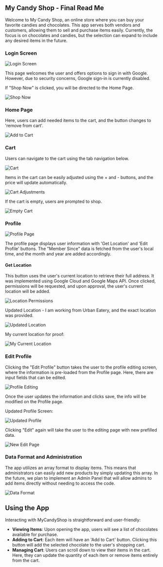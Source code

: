 ## My Candy Shop - Final Read Me

Welcome to My Candy Shop, an online store where you can buy your favorite candies and chocolates. This app serves both vendors and customers, allowing them to sell and purchase items easily. Currently, the focus is on chocolates and candies, but the selection can expand to include any desired items in the future.

### Login Screen

![Login Screen](./readmeimages/WhatsApp%20Image%202024-06-13%20at%206.33.30%20PM.jpeg)

This page welcomes the user and offers options to sign in with Google. However, due to security concerns, Google sign-in is currently disabled.

If "Shop Now" is clicked, you will be directed to the Home Page.

![Shop Now](./readmeimages/WhatsApp%20Image%202024-06-13%20at%206.33.54%20PM.jpeg)

### Home Page

Here, users can add needed items to the cart, and the button changes to 'remove from cart'.

![Add to Cart](./readmeimages/removefromcart.png)

### Cart

Users can navigate to the cart using the tab navigation below.

![Cart](./readmeimages/itemsincart.png)

Items in the cart can be easily adjusted using the + and - buttons, and the price will update automatically.

![Cart Adjustments](./readmeimages/itemsIncrement.png)

If the cart is empty, users are prompted to shop.

![Empty Cart](./readmeimages/emptycart.png)

### Profile

![Profile Page](./readmeimages/Profile%20page.png)

The profile page displays user information with 'Get Location' and 'Edit Profile' buttons. The "Member Since" data is fetched from the user's local time, and the month and year are added accordingly.

#### Get Location

This button uses the user's current location to retrieve their full address. It was implemented using Google Cloud and Google Maps API. Once clicked, permissions will be requested, and upon approval, the user's current location will be added.

![Location Permissions](./readmeimages/location%20permissions.jpg)

Updated Location - I am working from Urban Eatery, and the exact location was provided.

![Updated Location](./readmeimages/updatedlocation.png)

My current location for proof:

![My Current Location](./readmeimages/mycurrentlocation.png)

### Edit Profile

Clicking the "Edit Profile" button takes the user to the profile editing screen, where the information is pre-loaded from the Profile page. Here, there are input fields that can be edited.

![Profile Editing](./readmeimages/profileediting.png)

Once the user updates the information and clicks save, the info will be modified on the Profile page.

Updated Profile Screen:

![Updated Profile](./readmeimages/updatesProfile.png)

Clicking "Edit" again will take the user to the editing page with new prefilled data.

![New Edit Page](./readmeimages/newEditPage.png)

### Data Format and Administration

The app utilizes an array format to display items. This means that administrators can easily add new products by simply updating this array. In the future, we plan to implement an Admin Panel that will allow admins to add items directly without needing to access the code.

![Data Format](./readmeimages/image.png)

## Using the App

Interacting with MyCandyShop is straightforward and user-friendly:

- **Viewing Items**: Upon opening the app, users will see a list of chocolates available for purchase.
- **Adding to Cart**: Each item will have an 'Add to Cart' button. Clicking this button will add the selected chocolate to the user's shopping cart.
- **Managing Cart**: Users can scroll down to view their items in the cart. Here, they can update the quantity of each item or remove items entirely from the cart.
